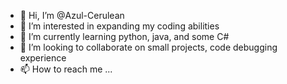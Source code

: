 - 👋 Hi, I’m @Azul-Cerulean
- 👀 I’m interested in expanding my coding abilities
- 🌱 I’m currently learning python, java, and some C#
- 💞️ I’m looking to collaborate on small projects, code debugging experience
- 📫 How to reach me ...

<!---
Azul-Cerulean/Azul-Cerulean is a ✨ special ✨ repository because its `README.md` (this file) appears on your GitHub profile.
You can click the Preview link to take a look at your changes.
--->
